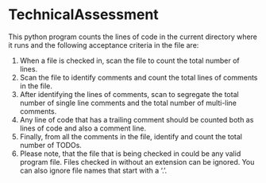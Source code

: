 # TechnicalAssessment
This python program counts the lines of code in the current directory where it runs and the following acceptance criteria in the file are:
1) When a file is checked in, scan the file to count the total number of lines.
2) Scan the file to identify comments and count the total lines of comments in the file.
3) After identifying the lines of comments, scan to segregate the total number of single line
comments and the total number of multi-line comments.
4) Any line of code that has a trailing comment should be counted both as lines of code
and also a comment line.
5) Finally, from all the comments in the file, identify and count the total number of TODOs.
6) Please note, that the file that is being checked in could be any valid program file. Files
checked in without an extension can be ignored. You can also ignore file names that
start with a ‘.’.
